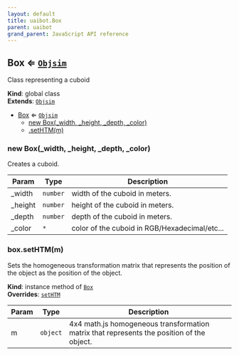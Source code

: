 ```yaml
---
layout: default
title: uaibot.Box
parent: uaibot
grand_parent: JavaScript API reference
---
```


## Box ⇐ [<code>Objsim</code>](#Objsim)
Class representing a cuboid

**Kind**: global class  
**Extends**: [<code>Objsim</code>](#Objsim)  

* [Box](#Box) ⇐ [<code>Objsim</code>](#Objsim)
    * [new Box(_width, _height, _depth, _color)](#new_Box_new)
    * [.setHTM(m)](#Objsim+setHTM)

<a name="new_Box_new"></a>

### new Box(_width, _height, _depth, _color)
Creates a cuboid.


| Param | Type | Description |
| --- | --- | --- |
| _width | <code>number</code> | width of the cuboid in meters. |
| _height | <code>number</code> | height of the cuboid in meters. |
| _depth | <code>number</code> | depth of the cuboid in meters. |
| _color | <code>\*</code> | color of the cuboid in RGB/Hexadecimal/etc... |

<a name="Objsim+setHTM"></a>

### box.setHTM(m)
Sets the homogeneous transformation matrix that represents the position of the object as the position of the object.

**Kind**: instance method of [<code>Box</code>](#Box)  
**Overrides**: [<code>setHTM</code>](#Objsim+setHTM)  

| Param | Type | Description |
| --- | --- | --- |
| m | <code>object</code> | 4x4 math.js homogeneous transformation matrix that represents the position of the object. |